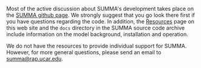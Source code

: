 Most of the active discussion about SUMMA's development takes place on the [SUMMA github page](https://github.com/UCAR/summa). We strongly suggest that you go look there first if you have questions regarding the code. In addition, the [Resources](resources.md) page on this web site and the `docs` directory in the SUMMA source code archive include information on the model background, installation and operation.

We do not have the resources to provide individual support for SUMMA. However, for more general questions, please send an email to [summa@rap.ucar.edu](mailto:summa@rap.ucar.edu).
